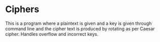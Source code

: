 # Ciphers
This is a program where a plaintext is given and a key is given through command line and the cipher text is produced by rotating as per Caesar cipher. Handles overflow and incorrect keys.
